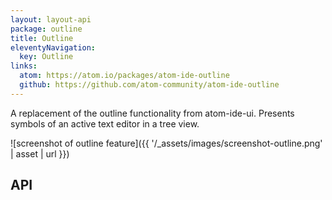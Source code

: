 ```yaml
---
layout: layout-api
package: outline
title: Outline
eleventyNavigation:
  key: Outline
links:
  atom: https://atom.io/packages/atom-ide-outline
  github: https://github.com/atom-community/atom-ide-outline
---
```


A replacement of the outline functionality from atom-ide-ui. Presents symbols of an active text editor in a tree view.

![screenshot of outline feature]({{ '/_assets/images/screenshot-outline.png' | asset | url }})

## API
